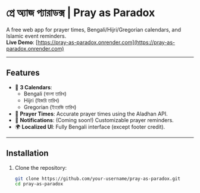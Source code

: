 # প্রে অ্যাজ প্যারাডক্স | Pray as Paradox

A free web app for prayer times, Bengali/Hijri/Gregorian calendars, and Islamic event reminders.  
**Live Demo**: [https://pray-as-paradox.onrender.com](https://pray-as-paradox.onrender.com)

---

## Features
- 📅 **3 Calendars**: 
  - Bengali (বাংলা তারিখ)
  - Hijri (হিজরি তারিখ)
  - Gregorian (ইংরেজি তারিখ)
- 🕌 **Prayer Times**: Accurate prayer times using the Aladhan API.
- 🔔 **Notifications**: (Coming soon!) Customizable prayer reminders.
- 🌍 **Localized UI**: Fully Bengali interface (except footer credit).

---

## Installation
1. Clone the repository:
   ```bash
   git clone https://github.com/your-username/pray-as-paradox.git
   cd pray-as-paradox
